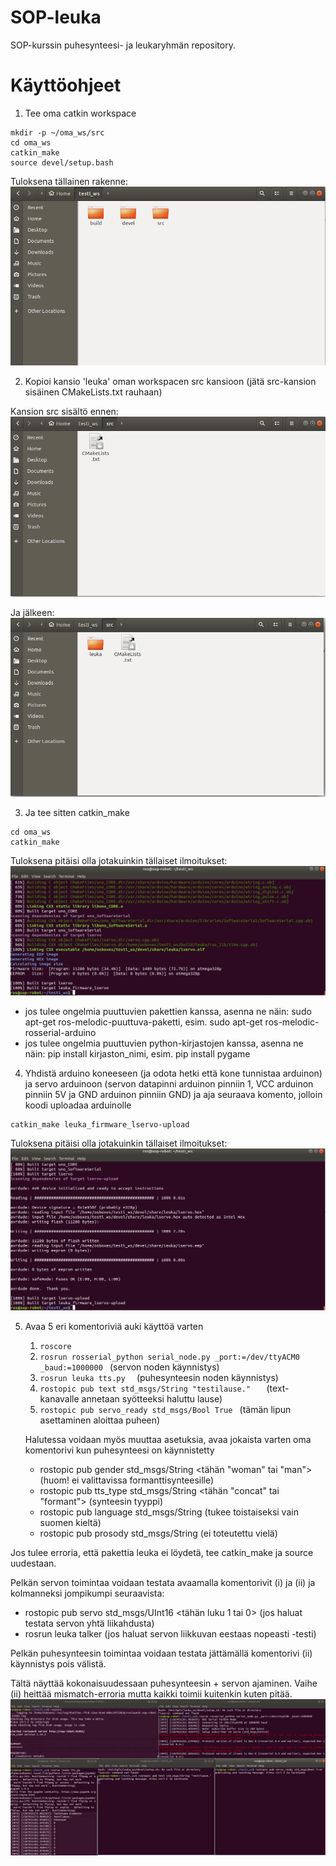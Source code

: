 # SOP-leuka
SOP-kurssin puhesynteesi- ja leukaryhmän repository.


# Käyttöohjeet

1. Tee oma catkin workspace
  ```
mkdir -p ~/oma_ws/src
cd oma_ws
catkin_make
source devel/setup.bash
  ```
Tuloksena tällainen rakenne:
![Vaihe 1](img/vaihe1.PNG)

2. Kopioi kansio 'leuka' oman workspacen src kansioon (jätä src-kansion sisäinen CMakeLists.txt rauhaan) 

Kansion src sisältö ennen:
![Vaihe 2](img/vaihe2.PNG)

Ja jälkeen:
![Vaihe 3](img/vaihe3.PNG)

3. Ja tee sitten catkin_make 

```
cd oma_ws
catkin_make
```
Tuloksena pitäisi olla jotakuinkin tällaiset ilmoitukset:
![Vaihe 4](img/vaihe4.PNG)


- jos tulee ongelmia puuttuvien pakettien kanssa, asenna ne näin: sudo apt-get ros-melodic-puuttuva-paketti, esim. sudo apt-get ros-melodic-rosserial-arduino
- jos tulee ongelmia puuttuvien python-kirjastojen kanssa, asenna ne näin: pip install kirjaston_nimi, esim. pip install pygame

4. Yhdistä arduino koneeseen (ja odota hetki että kone tunnistaa arduinon) ja servo arduinoon (servon datapinni arduinon pinniin 1, VCC arduinon pinniin 5V ja GND arduinon pinniin GND) ja aja seuraava komento, jolloin koodi uploadaa arduinolle
```
catkin_make leuka_firmware_lservo-upload
```
Tuloksena pitäisi olla jotakuinkin tällaiset ilmoitukset:
![Vaihe 5](img/vaihe5.PNG)

5. Avaa 5 eri komentoriviä auki käyttöä varten
	1.  ```roscore ```
	2.  ``` rosrun rosserial_python serial_node.py _port:=/dev/ttyACM0 _baud:=1000000  ```   (servon noden käynnistys)
	3.  ```rosrun leuka tts.py  ```   (puhesynteesin noden käynnistys)
	4.  ```rostopic pub text std_msgs/String "testilause."   ```  (text-kanavalle annetaan syötteeksi haluttu lause)
	5.  ``` rostopic pub servo_ready std_msgs/Bool True  ```       (tämän lipun asettaminen aloittaa puheen)

	Halutessa voidaan myös muuttaa asetuksia, avaa jokaista varten oma komentorivi kun puhesynteesi on käynnistetty
	- rostopic pub gender std_msgs/String <tähän "woman" tai "man"> (huom! ei valittavissa formanttisynteesille)
	- rostopic pub tts_type std_msgs/String <tähän "concat" tai "formant"> (synteesin tyyppi)
	- rostopic pub language std_msgs/String <kieli>  (tukee toistaiseksi vain suomen kieltä)
	- rostopic pub prosody std_msgs/String <asetus>  (ei toteutettu vielä)

Jos tulee erroria, että pakettia leuka ei löydetä, tee catkin_make ja source uudestaan. 

Pelkän servon toimintaa voidaan testata avaamalla komentorivit (i) ja (ii) ja kolmanneksi jompikumpi seuraavista:
- rostopic pub servo std_msgs/UInt16 <tähän luku 1 tai 0> (jos haluat testata servon yhtä liikahdusta)
- rosrun leuka talker   (jos haluat servon liikkuvan eestaas nopeasti -testi)

Pelkän puhesynteesin toimintaa voidaan testata jättämällä komentorivi (ii) käynnistys pois välistä.

Tältä näyttää kokonaisuudessaan puhesynteesin + servon ajaminen. Vaihe (ii) heittää mismatch-erroria mutta kaikki toimii kuitenkin kuten pitää. 
![Vaihe 6](img/vaihe6.PNG)




